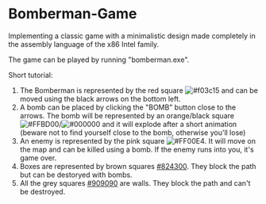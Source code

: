 # Bomberman-Game
Implementing a classic game with a minimalistic design made completely in the assembly language of the x86 Intel family.

The game can be played by running "bomberman.exe".

Short tutorial:

1. The Bomberman is represented by the red square ![#f03c15](https://via.placeholder.com/15/f03c15/000000?text=+) and can be moved using the black arrows on the bottom left.
2. A bomb can be placed by clicking the "BOMB" button close to the arrows. The bomb will be represented by an orange/black square ![#FFBD00](https://via.placeholder.com/15/FFBD00/000000?text=+)/![#000000](https://via.placeholder.com/15/000000/000000?text=+)
and it will explode after a short animation (beware not to find yourself close to the bomb, otherwise you'll lose)
3. An enemy is represented by the pink square ![#FF00E4](https://via.placeholder.com/15/FF00E4/000000?text=+). It will move on the map and can be killed using a bomb.
If the enemy runs into you, it's game over.
4. Boxes are represented by brown squares [#824300](https://via.placeholder.com/15/824300/000000?text=+). They block the path but can be destoryed with bombs.
5. All the grey squares [#909090](https://via.placeholder.com/15/909090/000000?text=+) are walls. They block the path and can't be destroyed.

